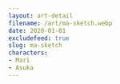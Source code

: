 ```yaml
---
layout: art-detail
filename: /art/ma-sketch.webp
date: 2020-01-01
excludefeed: true
slug: ma-sketch
characters:
- Mari
- Asuka
---
```

